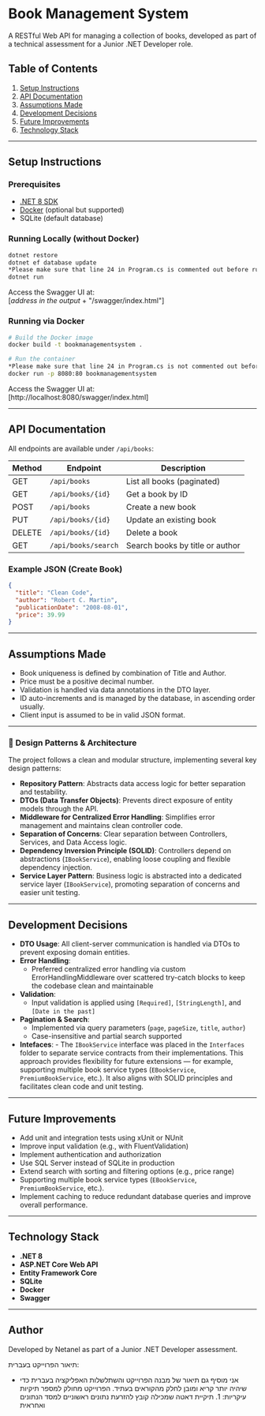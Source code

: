 # Book Management System

A RESTful Web API for managing a collection of books, developed as part of a technical assessment for a Junior .NET Developer role.

## Table of Contents

1. [Setup Instructions](#setup-instructions)
2. [API Documentation](#api-documentation)
3. [Assumptions Made](#assumptions-made)
4. [Development Decisions](#development-decisions)
5. [Future Improvements](#future-improvements)
6. [Technology Stack](#technology-stack)

---

## Setup Instructions

### Prerequisites

- [.NET 8 SDK](https://dotnet.microsoft.com/en-us/download/dotnet/8.0)
- [Docker](https://www.docker.com/) (optional but supported)
- SQLite (default database)

### Running Locally (without Docker)

```bash
dotnet restore
dotnet ef database update
*Please make sure that line 24 in Program.cs is commented out before running the application.*
dotnet run
```

Access the Swagger UI at:  
[*address in the output* + "/swagger/index.html"]

### Running via Docker

```bash
# Build the Docker image
docker build -t bookmanagementsystem .

# Run the container
*Please make sure that line 24 in Program.cs is not commented out before running the application.*
docker run -p 8080:80 bookmanagementsystem
```

Access the Swagger UI at:  
[http://localhost:8080/swagger/index.html]

---

## API Documentation

All endpoints are available under `/api/books`:

| Method | Endpoint            | Description                     |
| ------ | ------------------- | ------------------------------- |
| GET    | `/api/books`        | List all books (paginated)      |
| GET    | `/api/books/{id}`   | Get a book by ID                |
| POST   | `/api/books`        | Create a new book               |
| PUT    | `/api/books/{id}`   | Update an existing book         |
| DELETE | `/api/books/{id}`   | Delete a book                   |
| GET    | `/api/books/search` | Search books by title or author |

### Example JSON (Create Book)

```json
{
  "title": "Clean Code",
  "author": "Robert C. Martin",
  "publicationDate": "2008-08-01",
  "price": 39.99
}
```

---

## Assumptions Made

- Book uniqueness is defined by combination of Title and Author.
- Price must be a positive decimal number.
- Validation is handled via data annotations in the DTO layer.
- ID auto-increments and is managed by the database, in ascending order usually.
- Client input is assumed to be in valid JSON format.

---

### 🧱 Design Patterns & Architecture

The project follows a clean and modular structure, implementing several key design patterns:

- **Repository Pattern**: Abstracts data access logic for better separation and testability.
- **DTOs (Data Transfer Objects)**: Prevents direct exposure of entity models through the API.
- **Middleware for Centralized Error Handling**: Simplifies error management and maintains clean controller code.
- **Separation of Concerns**: Clear separation between Controllers, Services, and Data Access logic.
- **Dependency Inversion Principle (SOLID)**: Controllers depend on abstractions (`IBookService`), enabling loose coupling and flexible dependency injection.
- **Service Layer Pattern**: Business logic is abstracted into a dedicated service layer (`IBookService`), promoting separation of concerns and easier unit testing.

---

## Development Decisions

- **DTO Usage**: All client-server communication is handled via DTOs to prevent exposing domain entities.
- **Error Handling**:
  - Preferred centralized error handling via custom ErrorHandlingMiddleware over scattered try-catch blocks to keep the codebase clean and maintainable
- **Validation**:
  - Input validation is applied using `[Required]`, `[StringLength]`, and `[Date in the past]`
- **Pagination & Search**:
  - Implemented via query parameters (`page`, `pageSize`, `title`, `author`)
  - Case-insensitive and partial search supported
- **Intefaces**: - The `IBookService` interface was placed in the `Interfaces` folder to separate service contracts from their implementations. This approach provides flexibility for future extensions — for example, supporting multiple book service types (`EBookService`, `PremiumBookService`, etc.). It also aligns with SOLID principles and facilitates clean code and unit testing.

---

## Future Improvements

- Add unit and integration tests using xUnit or NUnit
- Improve input validation (e.g., with FluentValidation)
- Implement authentication and authorization
- Use SQL Server instead of SQLite in production
- Extend search with sorting and filtering options (e.g., price range)
- Supporting multiple book service types (`EBookService`, `PremiumBookService`, etc.).
- Implement caching to reduce redundant database queries and improve overall performance.

---

## Technology Stack

- **.NET 8**
- **ASP.NET Core Web API**
- **Entity Framework Core**
- **SQLite**
- **Docker**
- **Swagger**

---

## Author

Developed by Netanel as part of a Junior .NET Developer assessment.

תיאור הפרוייקט בעברית:

- אני מוסיף גם תיאור של מבנה הפרוייקט והשתלשלות האפליקציה בעברית כדי שיהיה יותר קריא ומובן לחלק מהקוראים בעתיד.
  הפרוייקט מחולק למספר תיקיות עיקריות: 1. תיקיית דאטה שמכילה קובץ להזרעת נתונים ראשוניים למסד הנתונים ואחראית
